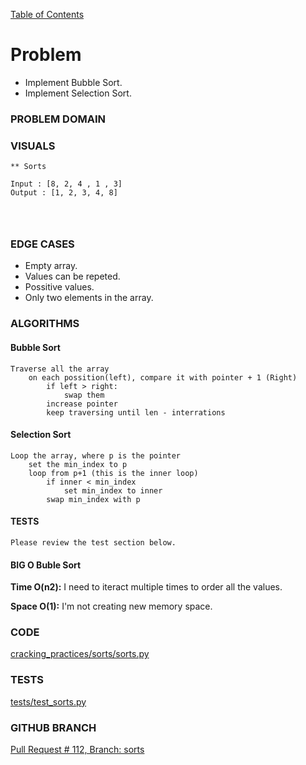 [Table of Contents](../../README.md)

# Problem

* Implement Bubble Sort.
* Implement Selection Sort.

### PROBLEM DOMAIN

### VISUALS

```
** Sorts

Input : [8, 2, 4 , 1 , 3]
Output : [1, 2, 3, 4, 8]




```

### EDGE CASES

- Empty array.
- Values can be repeted.
- Possitive values.
- Only two elements in the array.

### ALGORITHMS

#### Bubble Sort

```
Traverse all the array
    on each possition(left), compare it with pointer + 1 (Right)
        if left > right:
            swap them
        increase pointer
        keep traversing until len - interrations

```

#### Selection Sort

```
Loop the array, where p is the pointer
    set the min_index to p
    loop from p+1 (this is the inner loop)
        if inner < min_index
            set min_index to inner
        swap min_index with p

```

#### TESTS

```
Please review the test section below.
```

#### BIG O Buble Sort

**Time O(n2):** I need to iteract multiple times to order all the values.

**Space O(1):** I'm not creating new memory space.

### CODE

[cracking_practices/sorts/sorts.py](sorts.py)

### TESTS

[tests/test_sorts.py](../../tests/test_sorts.py)

### GITHUB BRANCH

[Pull Request # 112, Branch: sorts](https://github.com/ilealm/cracking-practices/pull/112)
